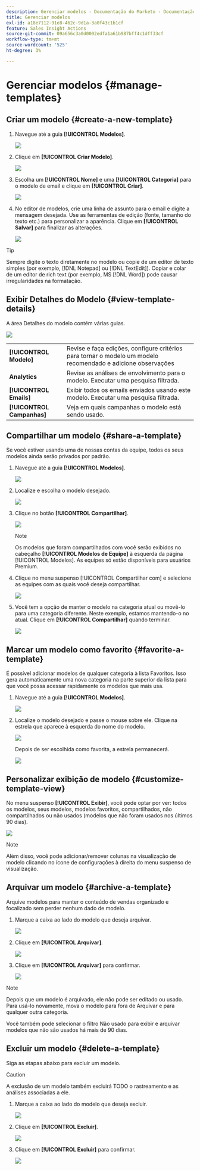 ```yaml
---
description: Gerenciar modelos - Documentação do Marketo - Documentação do produto
title: Gerenciar modelos
exl-id: a18e7112-91e8-462c-9d1a-3a0f43c1b1cf
feature: Sales Insight Actions
source-git-commit: 09a656c3a0d0002edfa1a61b987bff4c1dff33cf
workflow-type: tm+mt
source-wordcount: '525'
ht-degree: 3%

---
```


# Gerenciar modelos {#manage-templates}

## Criar um modelo {#create-a-new-template}

1. Navegue até a guia **[!UICONTROL Modelos]**.

   ![](assets/manage-templates-1.png)

1. Clique em **[!UICONTROL Criar Modelo]**.

   ![](assets/manage-templates-2.png)

1. Escolha um **[!UICONTROL Nome]** e uma **[!UICONTROL Categoria]** para o modelo de email e clique em **[!UICONTROL Criar]**.

   ![](assets/manage-templates-3.png)

1. No editor de modelos, crie uma linha de assunto para o email e digite a mensagem desejada. Use as ferramentas de edição (fonte, tamanho do texto etc.) para personalizar a aparência. Clique em **[!UICONTROL Salvar]** para finalizar as alterações.

   ![](assets/manage-templates-4.png)

>[!TIP]
>
>Sempre digite o texto diretamente no modelo ou copie de um editor de texto simples (por exemplo, [!DNL Notepad] ou [!DNL TextEdit]). Copiar e colar de um editor de rich text (por exemplo, MS [!DNL Word]) pode causar irregularidades na formatação.

## Exibir Detalhes do Modelo {#view-template-details}

A área Detalhes do modelo contém várias guias.

![](assets/manage-templates-4a.png)

<table>
 <tr>
  <td><strong>[!UICONTROL Modelo]</strong></td>
  <td>Revise e faça edições, configure critérios para tornar o modelo um modelo recomendado e adicione observações</td>
 </tr>
 <tr>
  <td><strong>Analytics</strong></td>
  <td>Revise as análises de envolvimento para o modelo. Executar uma pesquisa filtrada.</td>
 </tr>
 <tr>
  <td><strong>[!UICONTROL Emails]</strong></td>
  <td>Exibir todos os emails enviados usando este modelo. Executar uma pesquisa filtrada.</td>
 </tr>
 <tr>
  <td><strong>[!UICONTROL Campanhas]</strong></td>
  <td>Veja em quais campanhas o modelo está sendo usado.</td>
 </tr>
</table>

## Compartilhar um modelo {#share-a-template}

Se você estiver usando uma de nossas contas da equipe, todos os seus modelos ainda serão privados por padrão.

1. Navegue até a guia **[!UICONTROL Modelos]**.

   ![](assets/manage-templates-5.png)

1. Localize e escolha o modelo desejado.

   ![](assets/manage-templates-6.png)

1. Clique no botão **[!UICONTROL Compartilhar]**.

   ![](assets/manage-templates-7.png)

   >[!NOTE]
   >
   >Os modelos que foram compartilhados com você serão exibidos no cabeçalho **[!UICONTROL Modelos de Equipe]** à esquerda da página [!UICONTROL Modelos]. As equipes só estão disponíveis para usuários Premium.

1. Clique no menu suspenso [!UICONTROL Compartilhar com] e selecione as equipes com as quais você deseja compartilhar.

   ![](assets/manage-templates-8.png)

1. Você tem a opção de manter o modelo na categoria atual ou movê-lo para uma categoria diferente. Neste exemplo, estamos mantendo-o no atual. Clique em **[!UICONTROL Compartilhar]** quando terminar.

   ![](assets/manage-templates-9.png)

## Marcar um modelo como favorito {#favorite-a-template}

É possível adicionar modelos de qualquer categoria à lista Favoritos. Isso gera automaticamente uma nova categoria na parte superior da lista para que você possa acessar rapidamente os modelos que mais usa.

1. Navegue até a guia **[!UICONTROL Modelos]**.

   ![](assets/manage-templates-10.png)

1. Localize o modelo desejado e passe o mouse sobre ele. Clique na estrela que aparece à esquerda do nome do modelo.

   ![](assets/manage-templates-11.png)

   Depois de ser escolhida como favorita, a estrela permanecerá.

   ![](assets/manage-templates-12.png)

## Personalizar exibição de modelo {#customize-template-view}

No menu suspenso **[!UICONTROL Exibir]**, você pode optar por ver: todos os modelos, seus modelos, modelos favoritos, compartilhados, não compartilhados ou não usados (modelos que não foram usados nos últimos 90 dias).

![](assets/manage-templates-13.png)

>[!NOTE]
>
>Além disso, você pode adicionar/remover colunas na visualização de modelo clicando no ícone de configurações à direita do menu suspenso de visualização.

## Arquivar um modelo {#archive-a-template}

Arquive modelos para manter o conteúdo de vendas organizado e focalizado sem perder nenhum dado de modelo.

1. Marque a caixa ao lado do modelo que deseja arquivar.

   ![](assets/manage-templates-14.png)

1. Clique em **[!UICONTROL Arquivar]**.

   ![](assets/manage-templates-15.png)

1. Clique em **[!UICONTROL Arquivar]** para confirmar.

   ![](assets/manage-templates-16.png)

>[!NOTE]
>
>Depois que um modelo é arquivado, ele não pode ser editado ou usado. Para usá-lo novamente, mova o modelo para fora de Arquivar e para qualquer outra categoria.

Você também pode selecionar o filtro Não usado para exibir e arquivar modelos que não são usados há mais de 90 dias.

## Excluir um modelo {#delete-a-template}

Siga as etapas abaixo para excluir um modelo.

>[!CAUTION]
>
>A exclusão de um modelo também excluirá TODO o rastreamento e as análises associadas a ele.

1. Marque a caixa ao lado do modelo que deseja excluir.

   ![](assets/manage-templates-17.png)

1. Clique em **[!UICONTROL Excluir]**.

   ![](assets/manage-templates-18.png)

1. Clique em **[!UICONTROL Excluir]** para confirmar.

   ![](assets/manage-templates-19.png)
